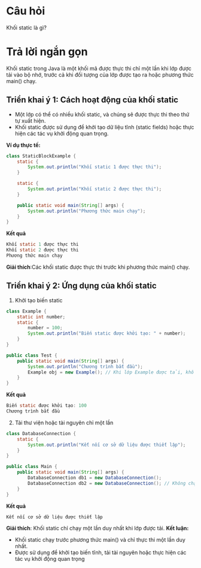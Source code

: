 # Câu hỏi
Khối static là gì?

# Trả lời ngắn gọn  
Khối static trong Java là một khối mã được thực thi chỉ một lần khi lớp được tải vào bộ nhớ, trước cả khi đối tượng của lớp được tạo ra hoặc phương thức main() chạy.


## Triển khai ý 1: Cách hoạt động của khối static  
*	Một lớp có thể có nhiều khối static, và chúng sẽ được thực thi theo thứ tự xuất hiện.
*	Khối static được sử dụng để khởi tạo dữ liệu tĩnh (static fields) hoặc thực hiện các tác vụ khởi động quan trọng.
 
**Ví dụ thực tế:**   
```java
class StaticBlockExample {
    static {
        System.out.println("Khối static 1 được thực thi");
    }

    static {
        System.out.println("Khối static 2 được thực thi");
    }

    public static void main(String[] args) {
        System.out.println("Phương thức main chạy");
    }
}
```  
**Kết quả**
```java
Khối static 1 được thực thi  
Khối static 2 được thực thi  
Phương thức main chạy  
```
**Giải thích**:Các khối static được thực thi trước khi phương thức main() chạy.


## Triển khai ý 2: Ứng dụng của khối static
1.	Khởi tạo biến static
```java
class Example {
    static int number;
    static {
        number = 100;
        System.out.println("Biến static được khởi tạo: " + number);
    }
}

public class Test {
    public static void main(String[] args) {
        System.out.println("Chương trình bắt đầu");
        Example obj = new Example(); // Khi lớp Example được tải, khối static chạy trước
    }
}
```
**Kết quả**
```java
Biến static được khởi tạo: 100  
Chương trình bắt đầu  
```
2.	Tải thư viện hoặc tài nguyên chỉ một lần
```java
class DatabaseConnection {
    static {
        System.out.println("Kết nối cơ sở dữ liệu được thiết lập");
    }
}

public class Main {
    public static void main(String[] args) {
        DatabaseConnection db1 = new DatabaseConnection();
        DatabaseConnection db2 = new DatabaseConnection(); // Không chạy lại khối static
    }
}

```
**Kết quả**
```java
Kết nối cơ sở dữ liệu được thiết lập  
```

**Giải thích**: Khối static chỉ chạy một lần duy nhất khi lớp được tải.
**Kết luận:**
*	Khối static chạy trước phương thức main() và chỉ thực thi một lần duy nhất.
*	Được sử dụng để khởi tạo biến tĩnh, tải tài nguyên hoặc thực hiện các tác vụ khởi động quan trọng
